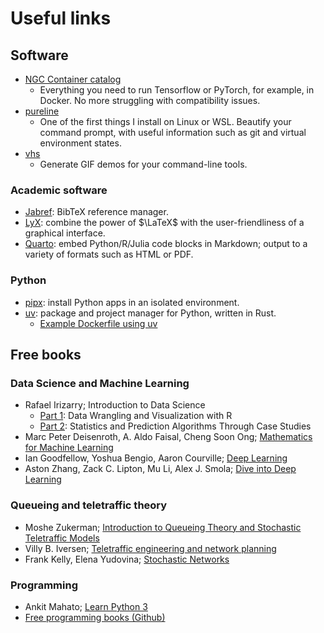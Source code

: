 # Useful links

## Software

- [NGC Container catalog](https://catalog.ngc.nvidia.com/containers)
    - Everything you need to run Tensorflow or PyTorch, for example, in Docker.  No more struggling with compatibility issues.
- [pureline](https://github.com/chris-marsh/pureline)
    - One of the first things I install on Linux or WSL.  Beautify your command prompt, with useful information such as git and virtual environment states.
- [vhs](https://github.com/charmbracelet/vhs)
    - Generate GIF demos for your command-line tools.

### Academic software
- [Jabref](https://www.jabref.org/): BibTeX reference manager.
- [LyX](https://www.lyx.org/): combine the power of $\LaTeX$ with the user-friendliness of a graphical interface.
- [Quarto](https://quarto.org/): embed Python/R/Julia code blocks in Markdown; output to a variety of formats such as HTML or PDF.

### Python

- [pipx](https://pipx.pypa.io/): install Python apps in an isolated environment.
- [uv](https://docs.astral.sh/uv/): package and project manager for Python, written in Rust.
    - [Example Dockerfile using uv](https://github.com/astral-sh/uv-docker-example/blob/main/multistage.Dockerfile)
  
## Free books

### Data Science and Machine Learning

- Rafael Irizarry; Introduction to Data Science
    - [Part 1](https://rafalab.dfci.harvard.edu/dsbook-part-1/): Data Wrangling and Visualization with R
    - [Part 2](https://rafalab.dfci.harvard.edu/dsbook-part-2/): Statistics and Prediction Algorithms Through Case Studies
- Marc Peter Deisenroth, A. Aldo Faisal, Cheng Soon Ong; [Mathematics for Machine Learning](https://mml-book.github.io/)
- Ian Goodfellow, Yoshua Bengio, Aaron Courville; [Deep Learning](https://www.deeplearningbook.org/)
- Aston Zhang, Zack C. Lipton, Mu Li, Alex J. Smola; [Dive into Deep Learning](https://d2l.ai/index.html)

### Queueing and teletraffic theory

- Moshe Zukerman; [Introduction to Queueing Theory and Stochastic Teletraffic Models](https://arxiv.org/abs/1307.2968)
- Villy B. Iversen; [Teletraffic engineering and network planning](https://orbit.dtu.dk/files/118473571/Teletraffic_34342_V_B_Iversen_2015.pdf)
- Frank Kelly, Elena Yudovina; [Stochastic Networks](https://www.statslab.cam.ac.uk/~frank/STOCHNET/LNSN_corr/book.pdf)

### Programming

- Ankit Mahato; [Learn Python 3](https://animator.github.io/learn-python/)
- [Free programming books (Github)](https://github.com/EbookFoundation/free-programming-books)
